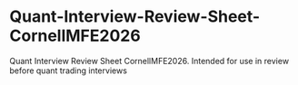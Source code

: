 # Quant-Interview-Review-Sheet-CornellMFE2026
Quant Interview Review Sheet CornellMFE2026. Intended for use in review before quant trading interviews
